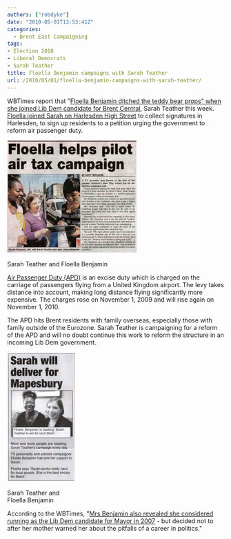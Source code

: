 ```yaml
---
authors: ["robdyke"]
date: "2010-05-01T13:53:41Z"
categories:
  - Brent East Campaigning
tags:
- Election 2010
- Liberal Democrats
- Sarah Teather
title: Floella Benjamin campaigns with Sarah Teather
url: /2010/05/01/floella-benjamin-campaigns-with-sarah-teather/
---
```

WBTimes report that "[Floella Benjamin ditched the teddy bear props" when she joined Lib Dem candidate for Brent Central](http://www.wbtimes.co.uk/content/brent/willesdenchronicle/news/story.aspx?brand=WBCOnline&category=news&tBrand=northlondon24&tCategory=newswbc&itemid=WeED30%20Apr%202010%2015%3A57%3A25%3A473), Sarah Teather this week. [Floella joined Sarah on Harlesden High Street](http://www.brentlibdems.org.uk/news/000633/floella_benjamin_backs_sarah_teather.html) to collect signatures in Harlesden, to sign up residents to a petition urging the government to reform air passenger duty.

<div id="attachment_221" style="width: 310px" class="wp-caption aligncenter">
  <a href="/pubfiles/2010/05/wbt-29apr-ST-and-FB.jpg"><img class="size-medium wp-image-221" title="wbt 29apr ST and FB" src="/pubfiles/2010/05/wbt-29apr-ST-and-FB-300x261.jpg" alt="" width="300" height="261" /></a>
  
  <p class="wp-caption-text">
    Sarah Teather and Floella Benjamin
  </p>
</div>

[Air Passenger Duty (APD)](http://en.wikipedia.org/wiki/Air_Passenger_Duty "wikipedia on APD") is an excise duty which is charged on the carriage of passengers flying from a United Kingdom airport. The levy takes distance into account, making long distance flying significantly more expensive. The charges rose on November 1, 2009 and will rise again on November 1, 2010.

The APD hits Brent residents with family overseas, especially those with family outside of the Eurozone. Sarah Teather is campaigning for a reform of the APD and will no doubt continue this work to reform the structure in an incoming Lib Dem government.

<div id="attachment_222" style="width: 166px" class="wp-caption aligncenter">
  <a href="/pubfiles/2010/05/29apr-ST-and-FB.jpg"><img class="size-medium wp-image-222" title="29apr ST and FB" src="/pubfiles/2010/05/29apr-ST-and-FB-156x300.jpg" alt="" width="156" height="300" /></a>
  
  <p class="wp-caption-text">
    Sarah Teather and Floella Benjamin
  </p>
</div>

According to the WBTimes, "[Mrs Benjamin also revealed she considered running as the Lib Dem candidate for Mayor in 2007](http://www.wbtimes.co.uk/content/brent/willesdenchronicle/news/story.aspx?brand=WBCOnline&category=news&tBrand=northlondon24&tCategory=newswbc&itemid=WeED29%20Apr%202010%2013%3A20%3A34%3A887) - but decided not to after her mother warned her about the pitfalls of a career in politics."